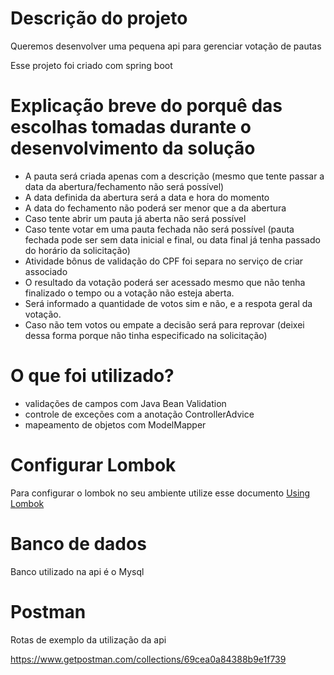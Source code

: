 # Descrição do projeto
Queremos desenvolver uma pequena api para gerenciar votação de pautas

Esse projeto foi criado com spring boot

# Explicação breve do porquê das escolhas tomadas durante o desenvolvimento da solução
 - A pauta será criada apenas com a descrição (mesmo que tente passar a data da abertura/fechamento não será possível)
 - A data definida da abertura será a data e hora do momento
 - A data do fechamento não poderá ser menor que a da abertura
 - Caso tente abrir um pauta já aberta não será possível
 - Caso tente votar em uma pauta fechada não será possível (pauta fechada pode ser sem data inicial e final, ou data 
   final já tenha passado do horário da solicitação)
 - Atividade bônus de validação do CPF foi separa no serviço de criar associado
 - O resultado da votação poderá ser acessado mesmo que não tenha finalizado o tempo ou a votação não esteja aberta.
 - Será informado a quantidade de votos sim e não, e a respota geral da votação.
 - Caso não tem votos ou empate a decisão será para reprovar (deixei dessa forma porque não tinha especificado na 
   solicitação) 
  

# O que foi utilizado?

- validações de campos com Java Bean Validation
- controle de exceções com a anotação ControllerAdvice
- mapeamento de objetos com ModelMapper

# Configurar Lombok

Para configurar o lombok no seu ambiente utilize esse documento [Using Lombok](https://projectlombok.org/setup/overview)

# Banco de dados

Banco utilizado na api é o Mysql

# Postman

Rotas de exemplo da utilização da api

https://www.getpostman.com/collections/69cea0a84388b9e1f739
